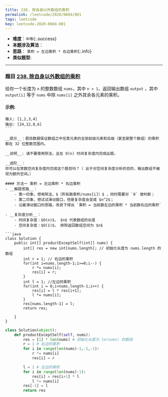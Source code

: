 ```yaml
---
title: 238. 除自身以外数组的乘积
permalink: /leetcode/2020/0604/001
tags: leetcode
key: leetcode-2020-0604-001
---
```

- __难度__：`中等`{:.success}
- __本题涉及算法__：
- __思路__：   `乘积 = 左边乘积 * 右边乘积`{:.info}
- __类似题型__:

---
### 题目 [238. 除自身以外数组的乘积](https://leetcode-cn.com/problems/product-of-array-except-self/)
给你一个长度为 `n` 的整数数组 `nums`，其中 `n > 1`，返回输出数组 `output` ，其中 `output[i]` 等于 `nums` 中除 `nums[i]` 之外其余各元素的乘积。
 

#### 示例:
```
输入: [1,2,3,4]
输出: [24,12,8,6]
``` 

__提示__：题目数据保证数组之中任意元素的全部前缀元素和后缀（甚至是整个数组）的乘积都在 32 位整数范围内。

__说明__: 请不要使用除法，且在 O(n) 时间复杂度内完成此题。

__进阶__：
你可以在常数空间复杂度内完成这个题目吗？（ 出于对空间复杂度分析的目的，输出数组不被视为额外空间。）

#### 方法一 乘积 = 左边乘积 * 右边乘积
- __解题思路__：
    - 第一印象，想用除法，$（所有数乘积/nums[i]）$ ，同时需要对 `0` 做判断；
    - 第二印象，想试试滑动窗口，但是复杂度会变成 $n^2$；
    - 沿着滑动窗口的思路，改良下得出 `乘积 = 当前数左边的乘积 * 当前数右边的乘积`

- __复杂度分析__：
    - 时间复杂度：$O(n)$， $n$ 代表数组的长度
    - 空间复杂度：$O(1)$， 排除返回数组空间为 $n$

```java
class Solution {
    public int[] productExceptSelf(int[] nums) {
        int[] res = new int[nums.length]; // 初始化长度为 nums.length 的数组
        int r = 1; // 右边的乘积
        for(int i=nums.length-1;i>=0;i--) {
            r *= nums[i];
            res[i] = r;
        }
        int l = 1; //左边的乘积
        for(int i = 0;i<nums.length-1;i++) {
            res[i] = l * res[i+1];
            l *= nums[i];
        }
        res[nums.length-1] = l;
        return res;

    }
}
```

```python
class Solution(object):
    def productExceptSelf(self, nums):
        res = [1] * len(nums) # 初始化长度为 le(nums) 的数组
        r = 1 # 右边的乘积
        for i in range(len(nums)-1,-1,-1):
            r *= nums[i]
            res[i] = r

        l = 1 # 左边的乘积
        for i in range(len(nums)-1):
            res[i] = res[i+1] * l
            l *= nums[i]
        res[-1] = l
        return res
```
